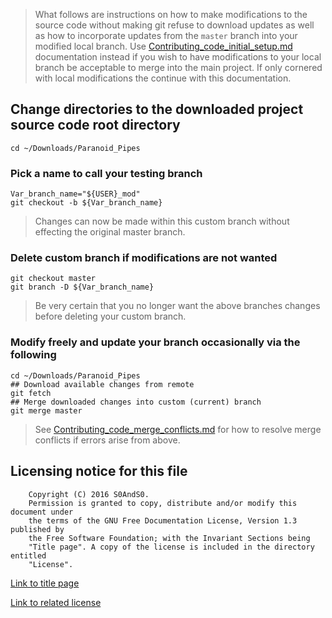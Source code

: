  > What follows are instructions on how to make modifications to the source
 code without making git refuse to download updates as well as how to
 incorporate updates from the `master` branch into your modified local branch.
 Use [Contributing_code_initial_setup.md](Contributing_code_initial_setup.md)
 documentation instead if you wish to have modifications to your local branch
 be acceptable to merge into the main project. If only cornered with local
 modifications the continue with this documentation.

## Change directories to the downloaded project source code root directory

```
cd ~/Downloads/Paranoid_Pipes
```

### Pick a name to call your testing branch

```
Var_branch_name="${USER}_mod"
git checkout -b ${Var_branch_name}
```

 > Changes can now be made within this custom branch without effecting the
 original master branch.

### Delete custom branch if modifications are not wanted

```
git checkout master
git branch -D ${Var_branch_name}
```

 > Be very certain that you no longer want the above branches changes before
 deleting your custom branch.

### Modify freely and update your branch occasionally via the following

```
cd ~/Downloads/Paranoid_Pipes
## Download available changes from remote
git fetch
## Merge downloaded changes into custom (current) branch
git merge master
```

 > See [Contributing_code_merge_conflicts.md](Documentation/Contributing_code_merge_conflicts.md)
 for how to resolve merge conflicts if errors arise from above.

## Licensing notice for this file

```
    Copyright (C) 2016 S0AndS0.
    Permission is granted to copy, distribute and/or modify this document under
    the terms of the GNU Free Documentation License, Version 1.3 published by
    the Free Software Foundation; with the Invariant Sections being
    "Title page". A copy of the license is included in the directory entitled
    "License".
```

[Link to title page](Contributing_Financially.md)

[Link to related license](../Licenses/GNU_FDLv1.3_Documentation.md)
